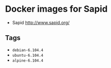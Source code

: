 # Docker images for Sapid #

 * Sapid http://www.sapid.org/

## Tags
 * `debian-6.104.4`
 * `ubuntu-6.104.4`
 * `alpine-6.104.4`